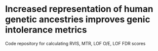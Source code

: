 # Increased representation of human genetic ancestries improves genic intolerance metrics 


Code repository for calculating RVIS, MTR, LOF O/E, LOF FDR scores
